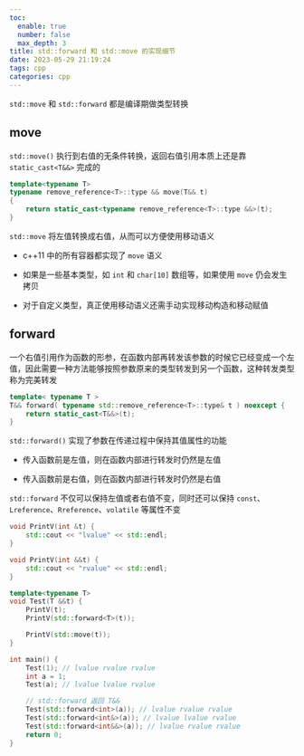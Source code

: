 ```yaml
---
toc:
  enable: true
  number: false
  max_depth: 3
title: std::forward 和 std::move 的实现细节
date: 2023-05-29 21:19:24
tags: cpp
categories: cpp
---
```


`std::move` 和 `std::forward` 都是编译期做类型转换

## move

`std::move()` 执行到右值的无条件转换，返回右值引用本质上还是靠 `static_cast<T&&>` 完成的

```cpp
template<typename T>
typename remove_reference<T>::type && move(T&& t)
{
    return static_cast<typename remove_reference<T>::type &&>(t);
}
```

`std::move` 将左值转换成右值，从而可以方便使用移动语义

- c++11 中的所有容器都实现了 `move` 语义

- 如果是一些基本类型，如 `int` 和 `char[10]` 数组等，如果使用 `move` 仍会发生拷贝

- 对于自定义类型，真正使用移动语义还需手动实现移动构造和移动赋值

## forward

一个右值引用作为函数的形参，在函数内部再转发该参数的时候它已经变成一个左值，因此需要一种方法能够按照参数原来的类型转发到另一个函数，这种转发类型称为完美转发

```cpp
template< typename T >
T&& forward( typename std::remove_reference<T>::type& t ) noexcept {
    return static_cast<T&&>(t);
}
```

`std::forward()` 实现了参数在传递过程中保持其值属性的功能

- 传入函数前是左值，则在函数内部进行转发时仍然是左值

- 传入函数前是右值，则在函数内部进行转发时仍然是右值

`std::forward` 不仅可以保持左值或者右值不变，同时还可以保持 `const`、`Lreference`、`Rreference`、`volatile` 等属性不变

```cpp
void PrintV(int &t) {
    std::cout << "lvalue" << std::endl;
}

void PrintV(int &&t) {
    std::cout << "rvalue" << std::endl;
}

template<typename T>
void Test(T &&t) {
    PrintV(t);
    PrintV(std::forward<T>(t));

    PrintV(std::move(t));
}

int main() {
    Test(1); // lvalue rvalue rvalue
    int a = 1;
    Test(a); // lvalue lvalue rvalue

    // std::forward 返回 T&&
    Test(std::forward<int>(a)); // lvalue rvalue rvalue
    Test(std::forward<int&>(a)); // lvalue lvalue rvalue
    Test(std::forward<int&&>(a)); // lvalue rvalue rvalue
    return 0;
}
```